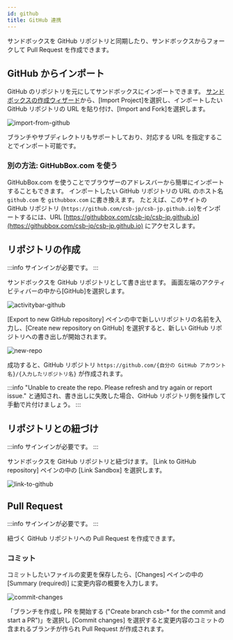 ```yaml
---
id: github
title: GitHub 連携
---
```


サンドボックスを GitHub リポジトリと同期したり、サンドボックスからフォークして Pull Request を作成できます。

## GitHub からインポート

GitHub のリポジトリを元にしてサンドボックスにインポートできます。
[サンドボックスの作成ウィザード](https://codesandbox.io/s/)から、[Import Project]を選択し、インポートしたい GitHub リポジトリの URL を貼り付け、[Import and Fork]を選択します。

![import-from-github](https://i.gyazo.com/199b75a0ef972b50793a34a6c10d5e0d.png)

ブランチやサブディレクトリもサポートしており、対応する URL を指定することでインポート可能です。

### 別の方法: GitHubBox.com を使う

GitHubBox.com を使うことでブラウザーのアドレスバーから簡単にインポートすることもできます。
インポートしたい GitHub リポジトリの URL のホスト名 `github.com` を `githubbox.com` に書き換えます。
たとえば、このサイトの GitHub リポジトリ (`https://github.com/csb-jp/csb-jp.github.io`)をインポートするには、URL [https://githubbox.com/csb-jp/csb-jp.github.io](https://githubbox.com/csb-jp/csb-jp.github.io) にアクセスします。

## リポジトリの作成

:::info
サインインが必要です。
:::

サンドボックスを GitHub リポジトリとして書き出せます。
画面左端のアクティビティバーの中から[GitHub]を選択します。

![activitybar-github](https://i.gyazo.com/bdcd5e1c9701aa6412dc787a0543d74d.png)

[Export to new GitHub repository] ペインの中で新しいリポジトリの名前を入力し、[Create new repository on GitHub] を選択すると、新しい GitHub リポジトリへの書き出しが開始されます。

![new-repo](https://i.gyazo.com/114a6615162e3bffe711df9664d9f7db.png)

成功すると、GitHub リポジトリ `https://github.com/{自分の GitHub アカウント名}/{入力したリポジトリ名}` が作成されます。

:::info
"Unable to create the repo. Please refresh and try again or report issue." と通知され、書き出しに失敗した場合、GitHub リポジトリ側を操作して手動で片付けましょう。
:::

## リポジトリとの紐づけ

:::info
サインインが必要です。
:::

サンドボックスを GitHub リポジトリと紐づけます。
[Link to GitHub repository] ペインの中の [Link Sandbox] を選択します。

![link-to-github](https://i.gyazo.com/722f4e40161ab4e0989a0df224d7b0f0.png)

## Pull Request

:::info
サインインが必要です。
:::

紐づく GitHub リポジトリへの Pull Request を作成できます。

### コミット

コミットしたいファイルの変更を保存したら、[Changes] ペインの中の [Summary (required)] に変更内容の概要を入力します。

![commit-changes](https://i.gyazo.com/10cc7cffec0c7048d4e38890d316b226.png)

「ブランチを作成し PR を開始する ("Create branch csb-\* for the commit and start a PR")」を選択し [Commit changes] を選択すると変更内容のコミットの含まれるブランチが作られ Pull Request が作成されます。

